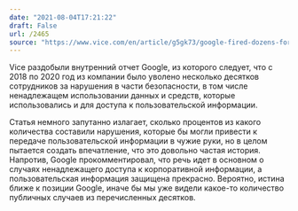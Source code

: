 ```yaml
---
date: "2021-08-04T17:21:22"
draft: False
url: /2465
source: "https://www.vice.com/en/article/g5gk73/google-fired-dozens-for-data-misuse"
---
```


Vice раздобыли внутренний отчет Google, из которого следует, что с 2018 по 2020 год из компании было уволено несколько десятков сотрудников за нарушения в части безопасности, в том числе ненадлежащем использовании данных и средств, которые использовались и для доступа к пользовательской информации.

Статья немного запутанно излагает, сколько процентов из какого количества составили нарушения, которые бы могли привести к передаче пользовательской информации в чужие руки, но в целом пытается создать впечатление, что это довольно частая история. Напротив, Google прокомментировал, что речь идет в основном о случаях ненадлежащего доступа к корпоративной информации, а пользовательская информация защищена прекрасно. Вероятно, истина ближе к позиции Google, иначе бы мы уже видели какое-то количество публичных случаев из перечисленных десятков.
